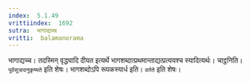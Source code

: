 ```yaml
---
index:  5.1.49
vrittiindex:  1692
sutra:  भागाद्यच्च
vritti:  balamanorama 
---
```


भागाद्यच्च। तदस्मिन् वृद्ध्यादि दीयत इत्यर्थे भागशब्दात्प्रथमान्ताद्यत्प्रत्ययश्च स्यादित्यर्थः। चाट्ठनिति। `पूर्वसूत्रादनुकृष्यते` इति शेषः। भागशब्दोऽपि रूपकस्यार्ध इति। `वर्तते` इति शेषः। 

